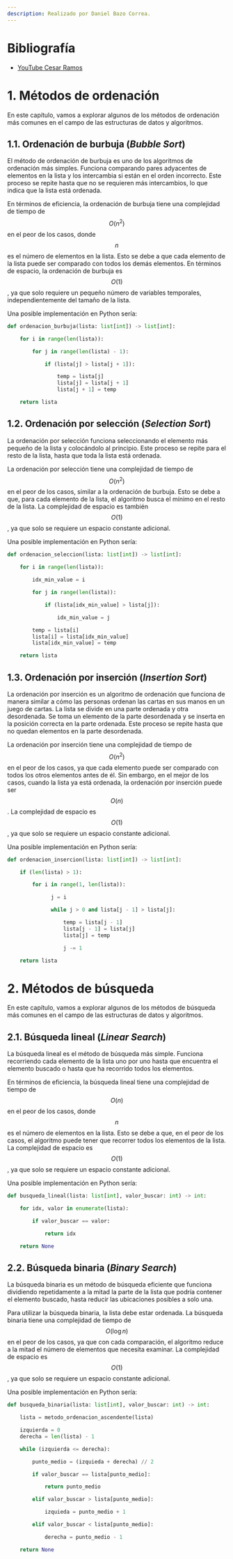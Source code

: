 ```yaml
---
description: Realizado por Daniel Bazo Correa.
---
```


# Bibliografía

* [YouTube Cesar Ramos](https://www.youtube.com/@cesarramos2592)

# 1. Métodos de ordenación

En este capítulo, vamos a explorar algunos de los métodos de ordenación más comunes en el campo de las estructuras de datos y algoritmos. 

## 1.1. Ordenación de burbuja (*Bubble Sort*)

El método de ordenación de burbuja es uno de los algoritmos de ordenación más simples. Funciona comparando pares adyacentes de elementos en la lista y los intercambia si están en el orden incorrecto. Este proceso se repite hasta que no se requieren más intercambios, lo que indica que la lista está ordenada.

En términos de eficiencia, la ordenación de burbuja tiene una complejidad de tiempo de $$O(n^2)$$ en el peor de los casos, donde $$n$$ es el número de elementos en la lista. Esto se debe a que cada elemento de la lista puede ser comparado con todos los demás elementos. En términos de espacio, la ordenación de burbuja es $$O(1)$$, ya que solo requiere un pequeño número de variables temporales, independientemente del tamaño de la lista.

Una posible implementación en Python sería:

```python
def ordenacion_burbuja(lista: list[int]) -> list[int]:

    for i in range(len(lista)):

        for j in range(len(lista) - 1):

            if (lista[j] > lista[j + 1]):

                temp = lista[j]
                lista[j] = lista[j + 1]
                lista[j + 1] = temp

    return lista
```

## 1.2. Ordenación por selección (*Selection Sort*)

La ordenación por selección funciona seleccionando el elemento más pequeño de la lista y colocándolo al principio. Este proceso se repite para el resto de la lista, hasta que toda la lista está ordenada.

La ordenación por selección tiene una complejidad de tiempo de $$O(n^2)$$ en el peor de los casos, similar a la ordenación de burbuja. Esto se debe a que, para cada elemento de la lista, el algoritmo busca el mínimo en el resto de la lista. La complejidad de espacio es también $$O(1)$$, ya que solo se requiere un espacio constante adicional.

Una posible implementación en Python sería:

```python
def ordenacion_seleccion(lista: list[int]) -> list[int]:

    for i in range(len(lista)):

        idx_min_value = i

        for j in range(len(lista)):

            if (lista[idx_min_value] > lista[j]):

                idx_min_value = j

        temp = lista[i]
        lista[i] = lista[idx_min_value]
        lista[idx_min_value] = temp

    return lista
```

## 1.3. Ordenación por inserción (*Insertion Sort*)

La ordenación por inserción es un algoritmo de ordenación que funciona de manera similar a cómo las personas ordenan las cartas en sus manos en un juego de cartas. La lista se divide en una parte ordenada y otra desordenada. Se toma un elemento de la parte desordenada y se inserta en la posición correcta en la parte ordenada. Este proceso se repite hasta que no quedan elementos en la parte desordenada.

La ordenación por inserción tiene una complejidad de tiempo de $$O(n^2)$$ en el peor de los casos, ya que cada elemento puede ser comparado con todos los otros elementos antes de él. Sin embargo, en el mejor de los casos, cuando la lista ya está ordenada, la ordenación por inserción puede ser $$O(n)$$. La complejidad de espacio es $$O(1)$$, ya que solo se requiere un espacio constante adicional.

Una posible implementación en Python sería:

```python
def ordenacion_insercion(lista: list[int]) -> list[int]:

    if (len(lista) > 1):

        for i in range(1, len(lista)):

              j = i

              while j > 0 and lista[j - 1] > lista[j]:

                  temp = lista[j - 1]
                  lista[j - 1] = lista[j]
                  lista[j] = temp

                  j -= 1

    return lista
```

# 2. Métodos de búsqueda

En este capítulo, vamos a explorar algunos de los métodos de búsqueda más comunes en el campo de las estructuras de datos y algoritmos. 

## 2.1. Búsqueda lineal (*Linear Search*)

La búsqueda lineal es el método de búsqueda más simple. Funciona recorriendo cada elemento de la lista uno por uno hasta que encuentra el elemento buscado o hasta que ha recorrido todos los elementos.

En términos de eficiencia, la búsqueda lineal tiene una complejidad de tiempo de $$O(n)$$ en el peor de los casos, donde $$n$$ es el número de elementos en la lista. Esto se debe a que, en el peor de los casos, el algoritmo puede tener que recorrer todos los elementos de la lista. La complejidad de espacio es $$O(1)$$, ya que solo se requiere un espacio constante adicional.

Una posible implementación en Python sería:

```python
def busqueda_lineal(lista: list[int], valor_buscar: int) -> int:

    for idx, valor in enumerate(lista):

        if valor_buscar == valor:

            return idx

    return None
```

## 2.2. Búsqueda binaria (*Binary Search*)

La búsqueda binaria es un método de búsqueda eficiente que funciona dividiendo repetidamente a la mitad la parte de la lista que podría contener el elemento buscado, hasta reducir las ubicaciones posibles a solo una.

Para utilizar la búsqueda binaria, la lista debe estar ordenada. La búsqueda binaria tiene una complejidad de tiempo de $$O(\log n)$$ en el peor de los casos, ya que con cada comparación, el algoritmo reduce a la mitad el número de elementos que necesita examinar. La complejidad de espacio es $$O(1)$$, ya que solo se requiere un espacio constante adicional.

Una posible implementación en Python sería:

```python
def busqueda_binaria(lista: list[int], valor_buscar: int) -> int:

    lista = metodo_ordenacion_ascendente(lista)

    izquierda = 0
    derecha = len(lista) - 1

    while (izquierda <= derecha):

        punto_medio = (izquieda + derecha) // 2

        if valor_buscar == lista[punto_medio]:

            return punto_medio

        elif valor_buscar > lista[punto_medio]:

            izquieda = punto_medio + 1

        elif valor_buscar < lista[punto_medio]:

            derecha = punto_medio - 1

    return None
```